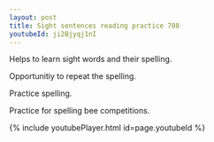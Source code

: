 ```yaml
---
layout: post
title: Sight sentences reading practice 708
youtubeId: ji2Bjyqj1nI
---
```

 
 
Helps to learn sight words and their spelling.

Opportunitiy to repeat the spelling. 

Practice spelling. 
 
Practice for spelling bee competitions. 
 
{% include youtubePlayer.html id=page.youtubeId %}
 
 
